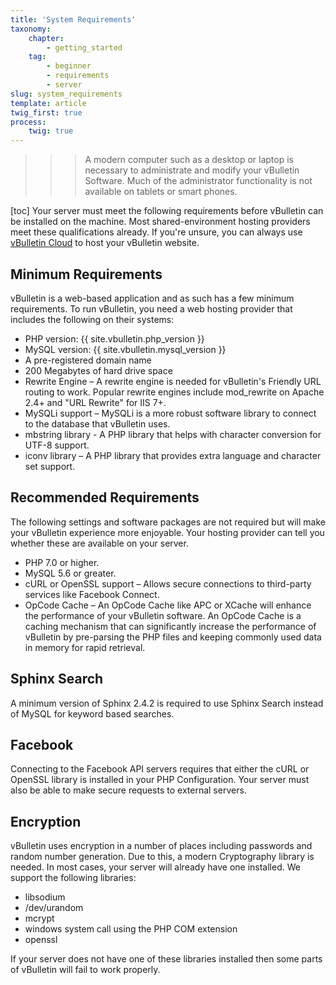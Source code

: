 ```yaml
---
title: 'System Requirements'
taxonomy:
    chapter:
        - getting_started
    tag:
        - beginner
        - requirements
        - server
slug: system_requirements
template: article
twig_first: true
process:
    twig: true
---
```

>>> A modern computer such as a desktop or laptop is necessary to administrate and modify your vBulletin Software. Much of the administrator functionality is not available on tablets or smart phones.

[toc]
Your server must meet the following requirements before vBulletin can be installed on the machine. Most shared-environment hosting providers meet these qualifications already. If you're unsure, you can always use [vBulletin Cloud](http://www.vbulletin.com/en/vbulletin-cloud/) to host your vBulletin website.


## Minimum Requirements
vBulletin is a web-based application and as such has a few minimum requirements. To run vBulletin, you need a web hosting provider that includes the following on their systems:
- PHP version: {{ site.vbulletin.php_version }}
- MySQL version: {{ site.vbulletin.mysql_version }}
- A pre-registered domain name
- 200 Megabytes of hard drive space
- Rewrite Engine – A rewrite engine is needed for vBulletin's Friendly URL routing to work. Popular rewrite engines include mod_rewrite on Apache 2.4+ and "URL Rewrite" for IIS 7+.
- MySQLi support – MySQLi is a more robust software library to connect to the database that vBulletin uses.
- mbstring library - A PHP library that helps with character conversion for UTF-8 support.
- iconv library – A PHP library that provides extra language and character set support.


## Recommended Requirements
The following settings and software packages are not required but will make your vBulletin experience more enjoyable. Your hosting provider can tell you whether these are available on your server.
- PHP 7.0 or higher.
- MySQL 5.6 or greater.
- cURL or OpenSSL support – Allows secure connections to third-party services like Facebook Connect.
- OpCode Cache – An OpCode Cache like APC or XCache will enhance the performance of your vBulletin software. An OpCode Cache is a caching mechanism that can significantly increase the performance of vBulletin by pre-parsing the PHP files and keeping commonly used data in memory for rapid retrieval.

## Sphinx Search
A minimum version of Sphinx 2.4.2 is required to use Sphinx Search instead of MySQL for keyword based searches.

## Facebook
Connecting to the Facebook API servers requires that either the cURL or OpenSSL library is installed in your PHP Configuration. Your server must also be able to make secure requests to external servers. 

## Encryption
vBulletin uses encryption in a number of places including passwords and random number generation. Due to this, a modern Cryptography library is needed. In most cases, your server will already have one installed. We support the following libraries:
* libsodium
* /dev/urandom
* mcrypt
* windows system call using the PHP COM extension
* openssl

If your server does not have one of these libraries installed then some parts of vBulletin will fail to work properly.